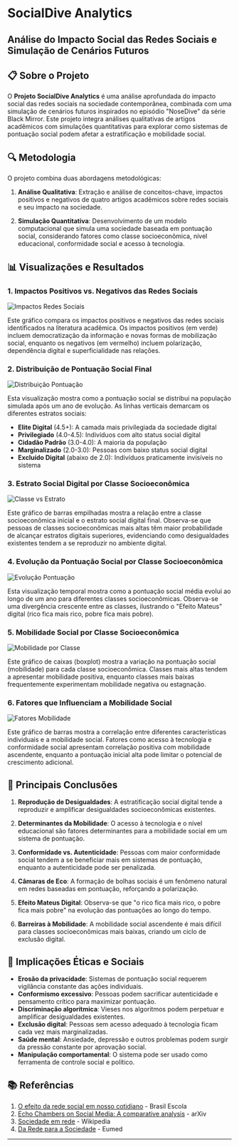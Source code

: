 #  SocialDive Analytics

## Análise do Impacto Social das Redes Sociais e Simulação de Cenários Futuros

## 📋 Sobre o Projeto

O **Projeto SocialDive Analytics** é uma análise aprofundada do impacto social das redes sociais na sociedade contemporânea, combinada com uma simulação de cenários futuros inspirados no episódio "NoseDive" da série Black Mirror. Este projeto integra análises qualitativas de artigos acadêmicos com simulações quantitativas para explorar como sistemas de pontuação social podem afetar a estratificação e mobilidade social.


## 🔍 Metodologia

O projeto combina duas abordagens metodológicas:

1. **Análise Qualitativa**: Extração e análise de conceitos-chave, impactos positivos e negativos de quatro artigos acadêmicos sobre redes sociais e seu impacto na sociedade.

2. **Simulação Quantitativa**: Desenvolvimento de um modelo computacional que simula uma sociedade baseada em pontuação social, considerando fatores como classe socioeconômica, nível educacional, conformidade social e acesso à tecnologia.

## 📊 Visualizações e Resultados

### 1. Impactos Positivos vs. Negativos das Redes Sociais

![Impactos Redes Sociais](impactos_redes_sociais.png)

Este gráfico compara os impactos positivos e negativos das redes sociais identificados na literatura acadêmica. Os impactos positivos (em verde) incluem democratização da informação e novas formas de mobilização social, enquanto os negativos (em vermelho) incluem polarização, dependência digital e superficialidade nas relações.

### 2. Distribuição de Pontuação Social Final

![Distribuição Pontuação](distribuicao_pontuacao_final.png)

Esta visualização mostra como a pontuação social se distribui na população simulada após um ano de evolução. As linhas verticais demarcam os diferentes estratos sociais:
- **Elite Digital** (4.5+): A camada mais privilegiada da sociedade digital
- **Privilegiado** (4.0-4.5): Indivíduos com alto status social digital
- **Cidadão Padrão** (3.0-4.0): A maioria da população
- **Marginalizado** (2.0-3.0): Pessoas com baixo status social digital
- **Excluído Digital** (abaixo de 2.0): Indivíduos praticamente invisíveis no sistema

### 3. Estrato Social Digital por Classe Socioeconômica

![Classe vs Estrato](classe_vs_estrato.png)

Este gráfico de barras empilhadas mostra a relação entre a classe socioeconômica inicial e o estrato social digital final. Observa-se que pessoas de classes socioeconômicas mais altas têm maior probabilidade de alcançar estratos digitais superiores, evidenciando como desigualdades existentes tendem a se reproduzir no ambiente digital.

### 4. Evolução da Pontuação Social por Classe Socioeconômica

![Evolução Pontuação](evolucao_pontuacao_por_classe.png)

Esta visualização temporal mostra como a pontuação social média evolui ao longo de um ano para diferentes classes socioeconômicas. Observa-se uma divergência crescente entre as classes, ilustrando o "Efeito Mateus" digital (rico fica mais rico, pobre fica mais pobre).

### 5. Mobilidade Social por Classe Socioeconômica

![Mobilidade por Classe](mobilidade_por_classe.png)

Este gráfico de caixas (boxplot) mostra a variação na pontuação social (mobilidade) para cada classe socioeconômica. Classes mais altas tendem a apresentar mobilidade positiva, enquanto classes mais baixas frequentemente experimentam mobilidade negativa ou estagnação.

### 6. Fatores que Influenciam a Mobilidade Social

![Fatores Mobilidade](fatores_mobilidade.png)

Este gráfico de barras mostra a correlação entre diferentes características individuais e a mobilidade social. Fatores como acesso à tecnologia e conformidade social apresentam correlação positiva com mobilidade ascendente, enquanto a pontuação inicial alta pode limitar o potencial de crescimento adicional.

## 🧠 Principais Conclusões

1. **Reprodução de Desigualdades**: A estratificação social digital tende a reproduzir e amplificar desigualdades socioeconômicas existentes.

2. **Determinantes da Mobilidade**: O acesso à tecnologia e o nível educacional são fatores determinantes para a mobilidade social em um sistema de pontuação.

3. **Conformidade vs. Autenticidade**: Pessoas com maior conformidade social tendem a se beneficiar mais em sistemas de pontuação, enquanto a autenticidade pode ser penalizada.

4. **Câmaras de Eco**: A formação de bolhas sociais é um fenômeno natural em redes baseadas em pontuação, reforçando a polarização.

5. **Efeito Mateus Digital**: Observa-se que "o rico fica mais rico, o pobre fica mais pobre" na evolução das pontuações ao longo do tempo.

6. **Barreiras à Mobilidade**: A mobilidade social ascendente é mais difícil para classes socioeconômicas mais baixas, criando um ciclo de exclusão digital.

## 🚨 Implicações Éticas e Sociais

- **Erosão da privacidade**: Sistemas de pontuação social requerem vigilância constante das ações individuais.
- **Conformismo excessivo**: Pessoas podem sacrificar autenticidade e pensamento crítico para maximizar pontuação.
- **Discriminação algorítmica**: Vieses nos algoritmos podem perpetuar e amplificar desigualdades existentes.
- **Exclusão digital**: Pessoas sem acesso adequado à tecnologia ficam cada vez mais marginalizadas.
- **Saúde mental**: Ansiedade, depressão e outros problemas podem surgir da pressão constante por aprovação social.
- **Manipulação comportamental**: O sistema pode ser usado como ferramenta de controle social e político.


## 📚 Referências

1. [O efeito da rede social em nosso cotidiano](https://meuartigo.brasilescola.uol.com.br/sociologia/o-efeito-rede-social-nosso-cotidiano.htm) - Brasil Escola
2. [Echo Chambers on Social Media: A comparative analysis](https://arxiv.org/abs/2004.09603) - arXiv
3. [Sociedade em rede](https://pt.wikipedia.org/wiki/Sociedade_em_rede) - Wikipedia
4. [Da Rede para a Sociedade](https://www.eumed.net/rev/cccss/2017/01/redes.html) - Eumed

---

